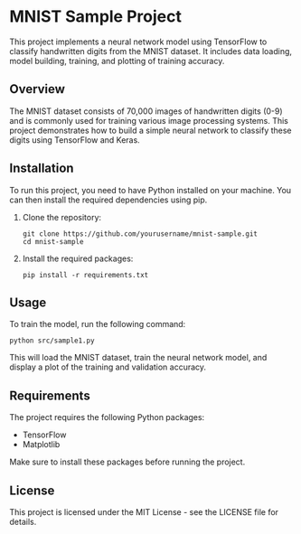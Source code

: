# MNIST Sample Project

This project implements a neural network model using TensorFlow to classify handwritten digits from the MNIST dataset. It includes data loading, model building, training, and plotting of training accuracy.

## Overview

The MNIST dataset consists of 70,000 images of handwritten digits (0-9) and is commonly used for training various image processing systems. This project demonstrates how to build a simple neural network to classify these digits using TensorFlow and Keras.

## Installation

To run this project, you need to have Python installed on your machine. You can then install the required dependencies using pip. 

1. Clone the repository:
   ```
   git clone https://github.com/yourusername/mnist-sample.git
   cd mnist-sample
   ```

2. Install the required packages:
   ```
   pip install -r requirements.txt
   ```

## Usage

To train the model, run the following command:

```
python src/sample1.py
```

This will load the MNIST dataset, train the neural network model, and display a plot of the training and validation accuracy.

## Requirements

The project requires the following Python packages:

- TensorFlow
- Matplotlib

Make sure to install these packages before running the project.

## License

This project is licensed under the MIT License - see the LICENSE file for details.